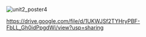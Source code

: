 ![unit2_poster4](https://github.com/user-attachments/assets/4521e181-4e90-4478-8f9f-3eeb81028044)

https://drive.google.com/file/d/1UKWJSf2TYHryPBF-FbLL_Gh0idPpgdWi/view?usp=sharing
